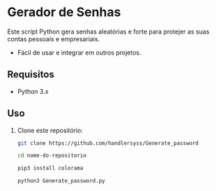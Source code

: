 # Gerador de Senhas

Este script Python gera senhas aleatórias e forte para protejer as suas contas pessoais e empresariais.
- Fácil de usar e integrar em outros projetos.

## Requisitos

- Python 3.x

## Uso

1. Clone este repositório:

   ```bash
   git clone https://github.com/handlersyss/Generate_password

   cd nome-do-repositorio

   pip3 install colorama

   python3 Generate_password.py

